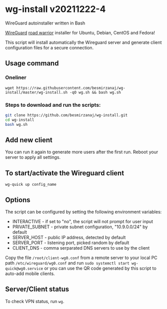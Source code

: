 # wg-install v20211222-4
WireGuard autoinstaller written in Bash

[WireGuard](https://www.wireguard.com) [road warrior](http://en.wikipedia.org/wiki/Road_warrior_%28computing%29) installer for Ubuntu, Debian, CentOS and Fedora!

This script will install automatically the Wireguard server and generate client configuration files for a secure connection.

## Usage command

### Oneliner

`wget https://raw.githubusercontent.com/besmirzanaj/wg-install/master/wg-install.sh -qO wg.sh && bash wg.sh`

### Steps to download and run the scripts:

```bash
git clone https://github.com/besmirzanaj/wg-install.git
cd wg-install
bash wg.sh
```

## Add new client

You can run it again to generate more users after the first run. Reboot your server to apply all settings.

## To start/activate the Wireguard client

`wg-quick up config_name`

## Options

The script can be configured by setting the following environment variables:

* INTERACTIVE - if set to "no", the script will not prompt for user input
* PRIVATE\_SUBNET - private subnet configuration, "10.9.0.0/24" by default
* SERVER\_HOST - public IP address, detected by default
* SERVER\_PORT - listening port, picked random by default
* CLIENT\_DNS - comma serparated DNS servers to use by the client

Copy the file `/root/client-wg0.conf` from a remote server to your local PC 
path `/etc/wireguard/wg0.conf` and run `sudo systemctl start wg-quick@wg0.service` or
you can use the QR code generated by this script to auto-add mobile clients.

## Server/Client status

To check VPN status, run `wg`.
